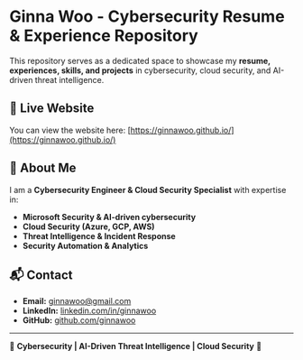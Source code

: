 # Ginna Woo - Cybersecurity Resume & Experience Repository

This repository serves as a dedicated space to showcase my **resume, experiences, skills, and projects** in cybersecurity, cloud security, and AI-driven threat intelligence.

## 🚀 Live Website
You can view the website here: [https://ginnawoo.github.io/](https://ginnawoo.github.io/)

## 🔹 About Me
I am a **Cybersecurity Engineer & Cloud Security Specialist** with expertise in:
- **Microsoft Security & AI-driven cybersecurity**
- **Cloud Security (Azure, GCP, AWS)**
- **Threat Intelligence & Incident Response**
- **Security Automation & Analytics**

## 📬 Contact
- **Email:** [ginnawoo@gmail.com](mailto:ginnawoo@gmail.com)
- **LinkedIn:** [linkedin.com/in/ginnawoo](https://www.linkedin.com/in/ginnawoo/)
- **GitHub:** [github.com/ginnawoo](https://github.com/ginnawoo)

---
🔐 **Cybersecurity | AI-Driven Threat Intelligence | Cloud Security** 🔐










